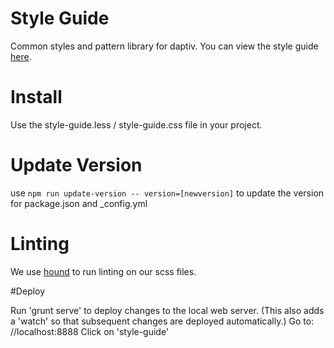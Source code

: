 # Style Guide
Common styles and pattern library for daptiv. You can view the style guide [here](https://daptiv.github.io/style-guide).

# Install

Use the style-guide.less / style-guide.css file in your project.

# Update Version

use `npm run update-version -- version=[newversion]` to update the version for package.json and \_config.yml

# Linting

We use [hound](https://houndci.com) to run linting on our scss files.

#Deploy

Run 'grunt serve' to deploy changes to the local web server. (This also adds a 'watch' so that subsequent changes are deployed automatically.)
Go to: //localhost:8888
Click on 'style-guide'
